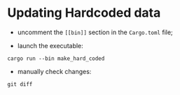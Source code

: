 # Updating Hardcoded data

- uncomment the `[[bin]]` section in the `Cargo.toml` file;

- launch the executable:

```
cargo run --bin make_hard_coded
```

- manually check changes:

```
git diff
```

